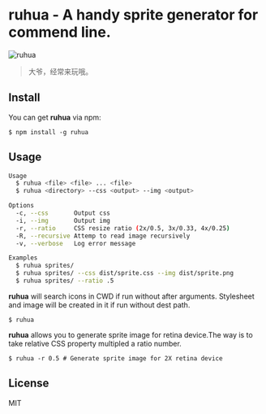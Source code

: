 **ruhua** - A handy sprite generator for commend line.
=====

![ruhua](https://cloud.githubusercontent.com/assets/3120588/13744602/d1c7a116-ea23-11e5-96b8-b49121d6a1e5.jpg)

> 大爷，经常来玩哦。

## Install

You can get **ruhua** via npm:

```
$ npm install -g ruhua
```

## Usage

```bash
Usage
  $ ruhua <file> <file> ... <file>
  $ ruhua <directory> --css <output> --img <output>

Options
  -c, --css       Output css
  -i, --img       Output img
  -r, --ratio     CSS resize ratio (2x/0.5, 3x/0.33, 4x/0.25)
  -R, --recursive Attemp to read image recursively
  -v, --verbose   Log error message

Examples
  $ ruhua sprites/
  $ ruhua sprites/ --css dist/sprite.css --img dist/sprite.png
  $ ruhua sprites/ --ratio .5
```

**ruhua** will search icons in CWD if run without after arguments. Stylesheet and image will be created in it if run without dest path.

```
$ ruhua
```

**ruhua** allows you to generate sprite image for retina device.The way is to take relative CSS property multipled a ratio number.

```
$ ruhua -r 0.5 # Generate sprite image for 2X retina device
```

## License

MIT
